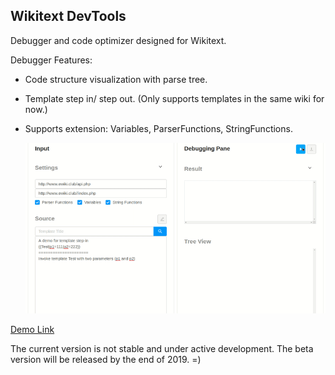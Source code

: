 ## Wikitext DevTools

Debugger and code optimizer designed for Wikitext.

Debugger Features:

- Code structure visualization with parse tree.
- Template step in/ step out. (Only supports templates in the same wiki for now.)
- Supports extension: Variables, ParserFunctions, StringFunctions.

  ![Demo](./doc/demo.gif)

[Demo Link](http://www.ewiki.club/index.php?title=Special:DebugTemplates)

The current version is not stable and under active development. The beta version will be released by the end of 2019. =)
